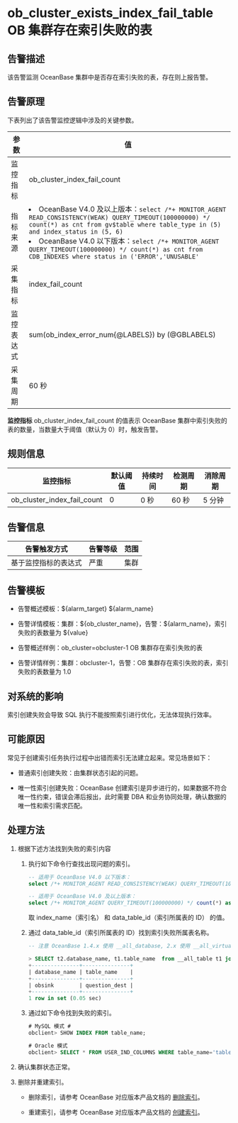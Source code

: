 # ob_cluster_exists_index_fail_table OB 集群存在索引失败的表

## 告警描述

该告警监测 OceanBase 集群中是否存在索引失败的表，存在则上报告警。

## 告警原理

下表列出了该告警监控逻辑中涉及的关键参数。

|  参数   |                                                                                                    值                                                                                                     |
|-------|----------------------------------------------------------------------------------------------------------------------------------------------------------------------------------------------------------|
| 监控指标  | ob_cluster_index_fail_count                                                                                                                                                                              |
| 指标来源  | <li> OceanBase V4.0 及以上版本：```select /*+ MONITOR_AGENT READ_CONSISTENCY(WEAK) QUERY_TIMEOUT(100000000) */ count(*) as cnt from gv$table where table_type in (5) and index_status in (5, 6)```</li><li>OceanBase V4.0 以下版本：```select /*+ MONITOR_AGENT QUERY_TIMEOUT(100000000) */ count(*) as cnt from CDB_INDEXES where status in ('ERROR','UNUSABLE'```</li>  |
| 采集指标  | index_fail_count                                                                                                                                                                                         |
| 监控表达式 | sum(ob_index_error_num{@LABELS}) by (@GBLABELS)                                                                                                                                |
| 采集周期  | 60 秒                                                                                                                                                                                                     |

**监控指标** ob_cluster_index_fail_count 的值表示 OceanBase 集群中索引失败的表的数量，当数量大于阈值（默认为 0）时，触发告警。

## 规则信息

|            监控指标             | 默认阈值 | 持续时间 | 检测周期 | 消除周期 |
|-----------------------------|------|------|------|------|
| ob_cluster_index_fail_count | 0    | 0 秒  | 60 秒 | 5 分钟 |

## 告警信息

|   告警触发方式   | 告警等级 | 范围 |
|------------|------|----|
| 基于监控指标的表达式 | 严重   | 集群 |

## 告警模板

* 告警概述模板：\${alarm_target} ${alarm_name}

* 告警详情模板：集群：\${ob_cluster_name}，告警：\${alarm_name}，索引失败的表数量为 \${value}

* 告警概述样例：ob_cluster=obcluster-1 OB 集群存在索引失败的表

* 告警详情样例：集群：obcluster-1，告警：OB 集群存在索引失败的表，索引失败的表数量为 1.0

## 对系统的影响

索引创建失败会导致 SQL 执行不能按照索引进行优化，无法体现执行效率。

## 可能原因

常见于创建索引任务执行过程中出错而索引无法建立起来。常见场景如下：

* 普通索引创建失败：由集群状态引起的问题。

* 唯一性索引创建失败：OceanBase 创建索引是异步进行的，如果数据不符合唯一性约束，错误会滞后报出，此时需要 DBA 和业务协同处理，确认数据的唯一性和索引需求匹配。

## 处理方法

1. 根据下述方法找到失败的索引内容

   1. 执行如下命令行查找出现问题的索引。

      ```sql
      -- 适用于 OceanBase V4.0 以下版本：
      select /*+ MONITOR_AGENT READ_CONSISTENCY(WEAK) QUERY_TIMEOUT(100000000) */ count(*) as cnt from gv$table where table_type in (5) and index_status in (5, 6)
      
      -- 适用于 OceanBase V4.0 及以上版本：
      select /*+ MONITOR_AGENT QUERY_TIMEOUT(100000000) */ count(*) as cnt from CDB_INDEXES where status in ('ERROR','UNUSABLE')
      ```

      取 index_name（索引名） 和 data_table_id（索引所属表的 ID） 的值。

   2. 通过 data_table_id（索引所属表的 ID）找到索引失败所属表名称。

      ```sql
      -- 注意 OceanBase 1.4.x 使用 __all_database, 2.x 使用 __all_virtual_database
      
      > SELECT t2.database_name, t1.table_name  from __all_table t1 join __all_database t2 on t1.database_id=t2.database_id where t2.tenant_id=1014 and t1.table_id=1114904790614901;
      +---------------+---------------+
      | database_name | table_name    |
      +---------------+---------------+
      | obsink        | question_dest |
      +---------------+---------------+
      1 row in set (0.05 sec)
      ```

   3. 通过如下命令找到失败的索引。

      ```sql
      # MySQL 模式 #
      obclient> SHOW INDEX FROM table_name;
      
      # Oracle 模式
      obclient> SELECT * FROM USER_IND_COLUMNS WHERE table_name='table_name';
      ```

2. 确认集群状态正常。

3. 删除并重建索引。

   * 删除索引，请参考 OceanBase 对应版本产品文档的 [删除索引](https://www.oceanbase.com/docs/enterprise/oceanbase-database-cn/V3.2.3/10000000000357129)。

   * 重建索引，请参考 OceanBase 对应版本产品文档的 [创建索引](https://www.oceanbase.com/docs/enterprise/oceanbase-database-cn/V3.2.3/10000000000355266)。
